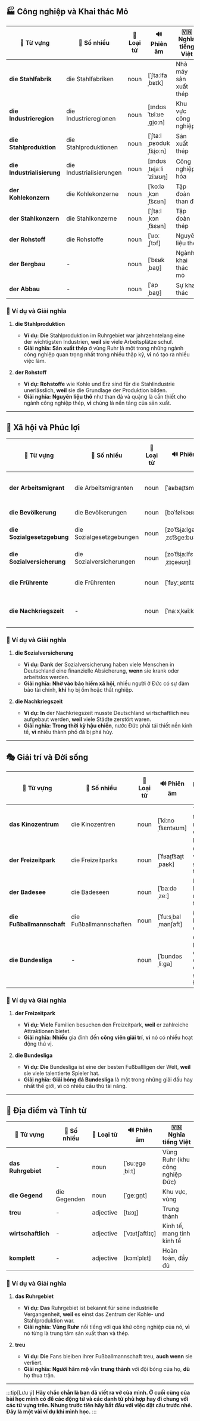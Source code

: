 ## **🏭 Công nghiệp và Khai thác Mỏ**

|**📜 Từ vựng**|**📌 Số nhiều**|**📖 Loại từ**|**🔊 Phiên âm**|**🇻🇳 Nghĩa tiếng Việt**|
|---|---|---|---|---|
|**die Stahlfabrik**|die Stahlfabriken|noun|[ˈʃtaːlfaˌbʁɪk]|Nhà máy sản xuất thép|
|**die Industrieregion**|die Industrieregionen|noun|[ɪndʊsˈtʁiːʁeˌɡi̯oːn]|Khu vực công nghiệp|
|**die Stahlproduktion**|die Stahlproduktionen|noun|[ˈʃtaːlˌpʁodʊkˌt͡si̯oːn]|Sản xuất thép|
|**die Industrialisierung**|die Industrialisierungen|noun|[ɪndʊsˌtʁi̯aːliˈziːʁʊŋ]|Công nghiệp hóa|
|**der Kohlekonzern**|die Kohlekonzerne|noun|[ˈkoːləˌkɔnˌt͡sɛʁn]|Tập đoàn than đá|
|**der Stahlkonzern**|die Stahlkonzerne|noun|[ˈʃtaːlˌkɔnˌt͡sɛʁn]|Tập đoàn thép|
|**der Rohstoff**|die Rohstoffe|noun|[ˈʁoːˌʃtɔf]|Nguyên liệu thô|
|**der Bergbau**|-|noun|[ˈbɛʁkˌbaʊ̯]|Ngành khai thác mỏ|
|**der Abbau**|-|noun|[ˈapˌbaʊ̯]|Sự khai thác|

### **📌 Ví dụ và Giải nghĩa**

1. **die Stahlproduktion**
    
    - **Ví dụ:** **Die** Stahlproduktion im Ruhrgebiet war jahrzehntelang eine der wichtigsten Industrien, **weil** sie viele Arbeitsplätze schuf.
    - **Giải nghĩa:** **Sản xuất thép** ở vùng Ruhr là một trong những ngành công nghiệp quan trọng nhất trong nhiều thập kỷ, **vì** nó tạo ra nhiều việc làm.
2. **der Rohstoff**
    
    - **Ví dụ:** **Rohstoffe** wie Kohle und Erz sind für die Stahlindustrie unerlässlich, **weil** sie die Grundlage der Produktion bilden.
    - **Giải nghĩa:** **Nguyên liệu thô** như than đá và quặng là cần thiết cho ngành công nghiệp thép, **vì** chúng là nền tảng của sản xuất.

---

## **🏡 Xã hội và Phúc lợi**

|**📜 Từ vựng**|**📌 Số nhiều**|**📖 Loại từ**|**🔊 Phiên âm**|**🇻🇳 Nghĩa tiếng Việt**|
|---|---|---|---|---|
|**der Arbeitsmigrant**|die Arbeitsmigranten|noun|[ˈaʁbaɪ̯tsmiɡʁant]|Người lao động di cư|
|**die Bevölkerung**|die Bevölkerungen|noun|[bəˈfølkəʁʊŋ]|Dân số|
|**die Sozialgesetzgebung**|die Sozialgesetzgebungen|noun|[zoˈt͡si̯aːlɡəˌzɛt͡sɡeːbʊŋ]|Pháp luật xã hội|
|**die Sozialversicherung**|die Sozialversicherungen|noun|[zoˈt͡si̯aːlfɛʁˌzɪçəʁʊŋ]|Bảo hiểm xã hội|
|**die Frührente**|die Frührenten|noun|[ˈfʁyːˌʁɛntə]|Lương hưu sớm|
|**die Nachkriegszeit**|-|noun|[ˈnaːxˌkʁiːksˌt͡saɪ̯t]|Thời kỳ hậu chiến|

### **📌 Ví dụ và Giải nghĩa**

1. **die Sozialversicherung**
    
    - **Ví dụ:** **Dank** der Sozialversicherung haben viele Menschen in Deutschland eine finanzielle Absicherung, **wenn** sie krank oder arbeitslos werden.
    - **Giải nghĩa:** **Nhờ vào bảo hiểm xã hội**, nhiều người ở Đức có sự đảm bảo tài chính, **khi** họ bị ốm hoặc thất nghiệp.
2. **die Nachkriegszeit**
    
    - **Ví dụ:** **In** der Nachkriegszeit musste Deutschland wirtschaftlich neu aufgebaut werden, **weil** viele Städte zerstört waren.
    - **Giải nghĩa:** **Trong thời kỳ hậu chiến**, nước Đức phải tái thiết nền kinh tế, **vì** nhiều thành phố đã bị phá hủy.

---

## **🎭 Giải trí và Đời sống**

|**📜 Từ vựng**|**📌 Số nhiều**|**📖 Loại từ**|**🔊 Phiên âm**|**🇻🇳 Nghĩa tiếng Việt**|
|---|---|---|---|---|
|**das Kinozentrum**|die Kinozentren|noun|[ˈkiːnoˌt͡sɛntʁʊm]|Trung tâm rạp chiếu phim|
|**der Freizeitpark**|die Freizeitparks|noun|[ˈfʁaɪ̯t͡saɪ̯tˌpaʁk]|Công viên giải trí|
|**der Badesee**|die Badeseen|noun|[ˈbaːdəˌzeː]|Hồ bơi ngoài trời|
|**die Fußballmannschaft**|die Fußballmannschaften|noun|[ˈfuːsˌbalˌmanʃaft]|Đội bóng đá|
|**die Bundesliga**|-|noun|[ˈbʊndəsˌliːɡa]|Giải bóng đá vô địch quốc gia Đức|

### **📌 Ví dụ và Giải nghĩa**

1. **der Freizeitpark**
    
    - **Ví dụ:** **Viele** Familien besuchen den Freizeitpark, **weil** er zahlreiche Attraktionen bietet.
    - **Giải nghĩa:** **Nhiều** gia đình đến **công viên giải trí**, **vì** nó có nhiều hoạt động thú vị.
2. **die Bundesliga**
    
    - **Ví dụ:** **Die** Bundesliga ist eine der besten Fußballligen der Welt, **weil** sie viele talentierte Spieler hat.
    - **Giải nghĩa:** **Giải bóng đá Bundesliga** là một trong những giải đấu hay nhất thế giới, **vì** có nhiều cầu thủ tài năng.

---

## **📍 Địa điểm và Tính từ**

|**📜 Từ vựng**|**📌 Số nhiều**|**📖 Loại từ**|**🔊 Phiên âm**|**🇻🇳 Nghĩa tiếng Việt**|
|---|---|---|---|---|
|**das Ruhrgebiet**|-|noun|[ˈʁuːɐ̯ɡəˌbiːt]|Vùng Ruhr (khu công nghiệp Đức)|
|**die Gegend**|die Gegenden|noun|[ˈɡeːɡn̩t]|Khu vực, vùng|
|**treu**|-|adjective|[tʁɔɪ̯]|Trung thành|
|**wirtschaftlich**|-|adjective|[ˈvɪʁtʃaftlɪç]|Kinh tế, mang tính kinh tế|
|**komplett**|-|adjective|[kɔmˈplɛt]|Hoàn toàn, đầy đủ|

### **📌 Ví dụ và Giải nghĩa**

1. **das Ruhrgebiet**
    
    - **Ví dụ:** **Das** Ruhrgebiet ist bekannt für seine industrielle Vergangenheit, **weil** es einst das Zentrum der Kohle- und Stahlproduktion war.
    - **Giải nghĩa:** **Vùng Ruhr** nổi tiếng với quá khứ công nghiệp của nó, **vì** nó từng là trung tâm sản xuất than và thép.
2. **treu**
    
    - **Ví dụ:** **Die** Fans bleiben ihrer Fußballmannschaft treu, **auch wenn** sie verliert.
    - **Giải nghĩa:** **Người hâm mộ** vẫn **trung thành** với đội bóng của họ, **dù** họ thua trận.



---
:::tip[Lưu ý]
**Hãy chắc chắn là bạn đã viết ra vở của mình. Ở cuối cùng của bài học mình có để các động từ và các danh từ phù hợp hay đi chung với các từ vựng trên. Nhưng trước tiên hãy bắt đầu với việc đặt câu trước nhé. Đây là một vài ví dụ khi mình học.**
:::